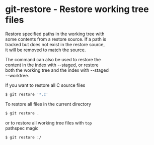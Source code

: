 # git-restore - Restore working tree files  

Restore specified paths in the working tree with  
some contents from a restore source. If a path is  
tracked but does not exist in the restore source,  
it will be removed to match the source.  

The command can also be used to restore the  
content in the index with --staged, or restore  
both the working tree and the index with --staged  
--worktree.  

If you want to restore all C source files  
```sh
$ git restore '*.c'
```
To restore all files in the current directory  
```sh
$ git restore .
```
or to restore all working tree files with `top`  
pathspec magic  
```sh
$ git restore :/
```
